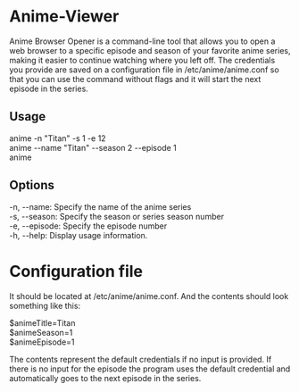 # Anime-Viewer

Anime Browser Opener is a command-line tool that allows you to open a web browser to a specific episode and season of your favorite anime series, making it easier to continue watching where you left off. The credentials you provide are saved on a configuration file in /etc/anime/anime.conf so that you can use the command without flags and it will start the next episode in the series.

## Usage

anime -n "Titan" -s 1 -e 12  
anime --name "Titan" --season 2 --episode 1  
anime  

## Options

-n, --name: Specify the name of the anime series  
-s, --season: Specify the season or series season number  
-e, --episode: Specify the episode number  
-h, --help: Display usage information.  

# Configuration file

It should be located at /etc/anime/anime.conf. And the contents should look something like this:  

$animeTitle=Titan  
$animeSeason=1  
$animeEpisode=1  

The contents represent the default credentials if no input is provided. If there is no input for the episode the program uses the default credential and automatically goes to the next episode in the series.
